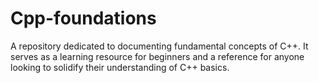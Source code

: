 # Cpp-foundations
A repository dedicated to documenting fundamental concepts of C++. It serves as a learning resource for beginners and a reference for anyone looking to solidify their understanding of C++ basics.
